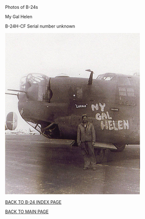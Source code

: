 
Photos of B-24s






 




My Gal Helen  

B-24H-CF Serial number unknown  
  

![](MyGalHelen01.jpg)  
  

[BACK TO B-24 INDEX PAGE](ValorToVictory/000b24s.md)  

[BACK TO MAIN PAGE](ValorToVictory/index.html)


